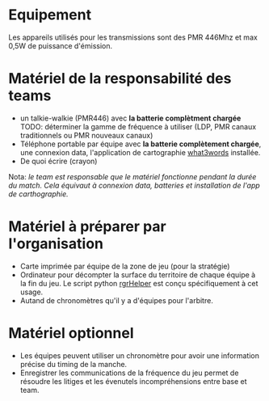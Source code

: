 # Equipement

Les appareils utilisés pour les transmissions sont des PMR 446Mhz et max 0,5W de puissance d'émission.

# Matériel de la responsabilité des teams

- un talkie-walkie (PMR446) avec **la batterie complètment chargée** TODO: déterminer la gamme de fréquence à utiliser (LDP, PMR canaux traditionnels ou PMR nouveaux canaux)
- Téléphone portable par équipe avec **la batterie complètement chargée**, une connexion data, l'application de cartographie [what3words](https://what3words.com/products/what3words-app) installée.
- De quoi écrire (crayon)

Nota: *le team est responsable que le matériel fonctionne pendant la durée du match. Cela équivaut à connexion data, batteries et installation de l'app de carthographie.*

# Matériel à préparer par l'organisation

- Carte imprimée par équipe de la zone de jeu (pour la stratégie)
- Ordinateur pour décompter la surface du territoire de chaque équipe à la fin du jeu. Le script python [rgrHelper](https://github.com/radio-grid-run/rgrHelper) est conçu spécifiquement à cet usage.
- Autand de chronomètres qu'il y a d'équipes pour l'arbitre.

# Matériel optionnel

- Les équipes peuvent utiliser un chronomètre pour avoir une information précise du timing de la manche.
- Enregistrer les communications de la fréquence du jeu permet de résoudre les litiges et les évenutels incompréhensions entre base et team.